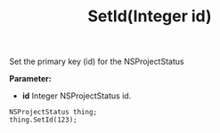 ﻿---
uid: crmscript_ref_NSProjectStatus_SetId
title: SetId(Integer id)
intellisense: NSProjectStatus.SetId
keywords: NSProjectStatus, SetId
so.topic: reference
---

Set the primary key (id) for the NSProjectStatus

**Parameter:** 
 - **id** Integer NSProjectStatus id.

```crmscript
NSProjectStatus thing;
thing.SetId(123);
```

